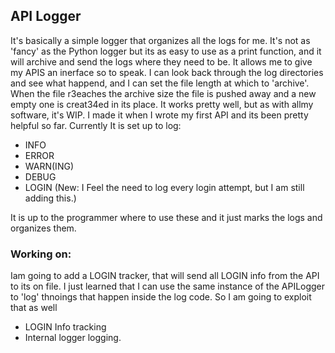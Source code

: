 ## API Logger

It's basically a simple logger that organizes all the logs for me. It's not as 'fancy' as the Python logger but its as easy to use as a print function, and it will archive and send the logs where they need to be. It allows me to give my APIS an inerface so to speak. I can look back through the log directories and see what happend, and I can set the file length at which to 'archive'. When the file r3eaches the archive size the file is pushed away and a new empty one is creat34ed in its place. It works pretty well, but as with allmy software, it's  WIP. I made it when I wrote my first API and its been pretty helpful so far. Currently It is set up to log:

- INFO
- ERROR
- WARN(ING)
- DEBUG
- LOGIN (New: I Feel the need to log every login attempt, but I am still adding this.)

It is up to the programmer where to use these and it just marks the logs and organizes them. 

### Working on:
Iam going to add a LOGIN tracker, that will send all LOGIN info from the API to its on file. 
I just learned that I can use the same instance of the APILogger to 'log' thnoings that happen inside the log code. 
So I am going to exploit that as well 
- LOGIN Info tracking
- Internal logger logging.